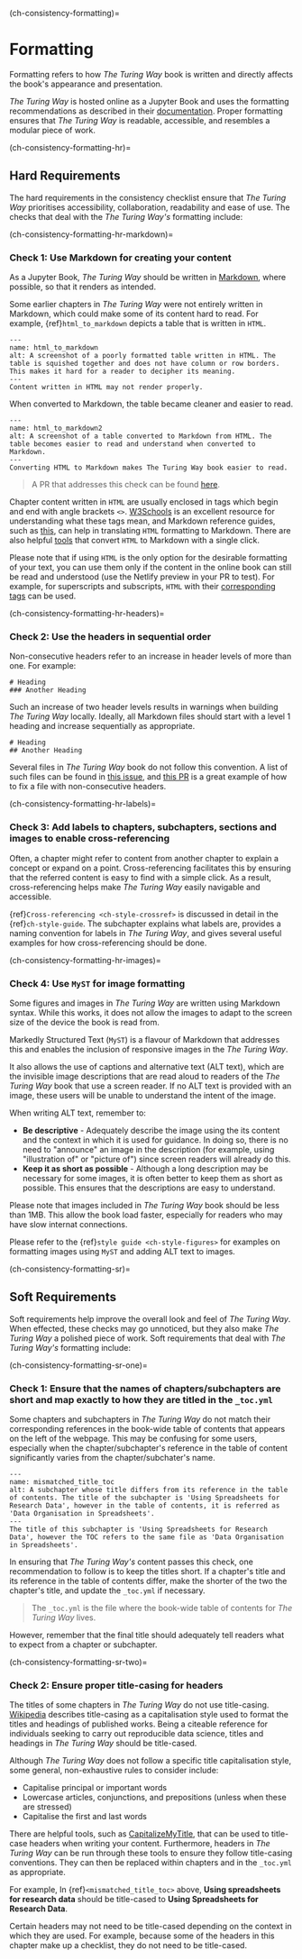 (ch-consistency-formatting)=
# Formatting

Formatting refers to how _The Turing Way_ book is written and directly affects the book's appearance and presentation.

_The Turing Way_ is hosted online as a Jupyter Book and uses the formatting recommendations as described in their [documentation](https://jupyterbook.org/intro.html).
Proper formatting ensures that _The Turing Way_ is readable, accessible, and resembles a modular piece of work.


(ch-consistency-formatting-hr)=
## Hard Requirements

The hard requirements in the consistency checklist ensure that _The Turing Way_ prioritises accessibility, collaboration, readability and ease of use. 
The checks that deal with the _The Turing Way's_ formatting include:

(ch-consistency-formatting-hr-markdown)=
### Check 1:  Use Markdown for creating your content

As a Jupyter Book, _The Turing Way_ should be written in [Markdown](https://en.wikipedia.org/wiki/Markdown), where possible, so that it renders as intended. 

Some earlier chapters in _The Turing Way_ were not entirely written in Markdown, which could make some of its content hard to read.
For example, {ref}`html_to_markdown` depicts a table that is written in `HTML`.

```{figure} ../../figures/html_to_markdown.png
---
name: html_to_markdown
alt: A screenshot of a poorly formatted table written in HTML. The table is squished together and does not have column or row borders. This makes it hard for a reader to decipher its meaning.
---
Content written in HTML may not render properly.
```

When converted to Markdown, the table became cleaner and easier to read.

```{figure} ../../figures/html_to_markdown2.png
---
name: html_to_markdown2
alt: A screenshot of a table converted to Markdown from HTML. The table becomes easier to read and understand when converted to Markdown.
---
Converting HTML to Markdown makes The Turing Way book easier to read.
```
> A PR that addresses this check can be found [here](https://github.com/alan-turing-institute/the-turing-way/pull/1460).

Chapter content written in `HTML` are usually enclosed in tags which begin and end with angle brackets `<>`. 
[W3Schools](https://www.w3schools.com/html/html_elements.asp) is an excellent resource for understanding what these tags mean, and Markdown reference guides, such as [this](https://www.markdownguide.org/cheat-sheet/), can help in translating `HTML` formatting to Markdown.
There are also helpful [tools](https://jmalarcon.github.io/markdowntables/) that convert `HTML` to Markdown with a single click.

Please note that if using `HTML` is the only option for the desirable formatting of your text, you can use them only if the content in the online book can still be read and understood (use the Netlify preview in your PR to test). 
For example, for superscripts and subscripts, `HTML` with their [corresponding tags](https://support.squarespace.com/hc/en-us/articles/206543587-Markdown-cheat-sheet#toc-superscript-and-subscript) can be used.

(ch-consistency-formatting-hr-headers)=
### Check 2: Use the headers in sequential order

Non-consecutive headers refer to an increase in header levels of more than one. 
For example:

```
# Heading
### Another Heading
```
Such an increase of two header levels results in warnings when building _The Turing Way_ locally.
Ideally, all Markdown files should start with a level 1 heading and increase sequentially as appropriate.

```
# Heading
## Another Heading
```

Several files in _The Turing Way_ book do not follow this convention. 
A list of such files can be found in [this issue](https://github.com/alan-turing-institute/the-turing-way/issues/1321), and [this PR](https://github.com/alan-turing-institute/the-turing-way/pull/1451) is a great example of how to fix a file with non-consecutive headers.


(ch-consistency-formatting-hr-labels)=
### Check 3: Add labels to chapters, subchapters, sections and images to enable cross-referencing

Often, a chapter might refer to content from another chapter to explain a concept or expand on a point.
Cross-referencing facilitates this by ensuring that the referred content is easy to find with a simple click.
As a result, cross-referencing helps make _The Turing Way_ easily navigable and accessible.

{ref}`Cross-referencing <ch-style-crossref>` is discussed in detail in the {ref}`ch-style-guide`. The subchapter explains what labels are, provides a naming convention for labels in _The Turing Way_, and gives several useful examples for how cross-referencing should be done.


(ch-consistency-formatting-hr-images)=
### Check 4: Use `MyST` for image formatting

Some figures and images in _The Turing Way_ are written using Markdown syntax.
While this works, it does not allow the images to adapt to the screen size of the device the book is read from. 

Markedly Structured Text (`MyST`) is a flavour of Markdown that addresses this and enables the inclusion of responsive images in the _The Turing Way_.

It also allows the use of captions and alternative text (ALT text), which are the invisible image descriptions that are read aloud to readers of the _The Turing Way_ book that use a screen reader.
If no ALT text is provided with an image, these users will be unable to understand the intent of the image.

When writing ALT text, remember to:
- **Be descriptive** - Adequately describe the image using the its content and the context in which it is used for guidance. 
In doing so, there is no need to "announce" an image in the description (for example, using "illustration of" or "picture of") since screen readers will already do this.
- **Keep it as short as possible** - Although a long description may be necessary for some images, it is often better to keep them as short as possible. This ensures that the descriptions are easy to understand.

Please note that images included in _The Turing Way_ book should be less than 1MB.
This allow the book load faster, especially for readers who may have slow internat connections.

Please refer to the {ref}`style guide <ch-style-figures>` for examples on formatting images using `MyST` and adding ALT text to images.

(ch-consistency-formatting-sr)=
## Soft Requirements

Soft requirements help improve the overall look and feel of _The Turing Way_.
When effected, these checks may go unnoticed, but they also make _The Turing Way_ a polished piece of work.
Soft requirements that deal with _The Turing Way's_ formatting include: 

(ch-consistency-formatting-sr-one)=
### Check 1: Ensure that the names of chapters/subchapters are short and map exactly to how they are titled in the `_toc.yml`

Some chapters and subchapters in _The Turing Way_ do not match their corresponding references in the book-wide table of contents that appears on the left of the webpage.
This may be confusing for some users, especially when the chapter/subchapter's reference in the table of content significantly varies from the chapter/subchater's name.

```{figure} ../../figures/mismatched_title_toc.png
---
name: mismatched_title_toc
alt: A subchapter whose title differs from its reference in the table of contents. The title of the subchapter is 'Using Spreadsheets for Research Data', however in the table of contents, it is referred as 'Data Organisation in Spreadsheets'.
---
The title of this subchapter is 'Using Spreadsheets for Research Data', however the TOC refers to the same file as 'Data Organisation in Spreadsheets'.
```

In ensuring that _The Turing Way's_ content passes this check, one recommendation to follow is to keep the titles short.
If a chapter's title and its reference in the table of contents differ, make the shorter of the two the chapter's title, and update the `_toc.yml` if necessary. 

> The `_toc.yml` is the file where the book-wide table of contents for _The Turing Way_ lives.

However, remember that the final title should adequately tell readers what to expect from a chapter or subchapter.


(ch-consistency-formatting-sr-two)=
### Check 2: Ensure proper title-casing for headers

The titles of some chapters in _The Turing Way_ do not use title-casing.
[Wikipedia](https://en.wikipedia.org/wiki/Title_case) describes title-casing as a capitalisation style used to format the titles and headings of published works.
Being a citeable reference for individuals seeking to carry out reproducible data science, titles and headings in _The Turing Way_ should be title-cased.

Although _The Turing Way_ does not follow a specific title capitalisation style, some general, non-exhaustive rules to consider include:
- Capitalise principal or important words
- Lowercase articles, conjunctions, and prepositions (unless when these are stressed)
- Capitalise the first and last words

There are helpful tools, such as [CapitalizeMyTitle](https://capitalizemytitle.com/), that can be used to title-case headers when writing your content.
Furthermore, headers in _The Turing Way_ can be run through these tools to ensure they follow title-casing conventions.
They can then be replaced within chapters and in the `_toc.yml` as appropriate.

For example, In {ref}`<mismatched_title_toc>` above, **Using spreadsheets for research data** should be title-cased to **Using Spreadsheets for Research Data**.

Certain headers may not need to be title-cased depending on the context in which they are used.
For example, because some of the headers in this chapter make up a checklist, they do not need to be title-cased.
